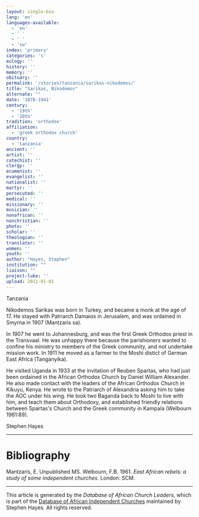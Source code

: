 ```yaml
---
layout: single-bio
lang: 'en'
languages-available:
  - 'en'
  - ' '
  - ' '
  - 'sw'
index: 'primary'
categories: 's'
eulogy: ''
history: ''
memory: ''
obituary: ''
permalink: '/stories/tanzania/sarikas-nikodemos/'
title: "Sarikas, Nikodemos"
alternate: ""
date: '1878-1941'
century:
  - '19th'
  - '20th'
tradition: 'orthodox'
affiliation:
  - 'greek orthodox church'
country:
  - 'tanzania'
ancient: ''
artist: ''
catechist: ''
clergy: ''
ecumenist: ''
evangelist: ''
nationalist: ''
martyr: ''
persecuted: ''
medical: ''
missionary: ''
musician: ''
nonafrican: ''
nonchristian: ''
photo: ''
scholar: ''
theologian: ''
translator: ''
women: ''
youth: ''
author: "Hayes, Stephen"
institution: ""
liaison: ""
project-luke: ''
upload: 2011-01-01
---
```



Tanzania

Nikodemos Sarikas was born in Turkey, and became a monk at the
age of 17. He stayed with Patriarch Damaios in Jerusalem, and was ordained in
Smyrna in 1907 (Mantzaris sa).

In 1907 he went to Johannesburg, and was the first Greek Orthodox priest in
the Transvaal. He was unhappy there because the parishioners wanted to confine
his ministry to members of the Greek community, and not undertake mission work.
In 1911 he moved as a farmer to the Moshi distict of German East Africa
(Tanganyika).

He visited Uganda in 1933 at the invitation of Reuben Spartas, who had just
been ordained in the African Orthodox Church by Daniel William Alexander. He
also made contact with the leaders of the African Orthodox Church in Kikuyu,
Kenya. He wrote to the Patriarch of Alexandria asking him to take the AOC under
his wing. He took two Baganda back to Moshi to live with him, and teach them
about Orthodoxy, and established friendly relations between Spartas's Church and
the Greek community in Kampala (Welbourn 1961:89).

Stephen Hayes

---

# Bibliography

Mantzaris, E. Unpublished MS.
Welbourn, F.B. 1961.
*East African rebels: a study of some independent churches*. London:
SCM.

---

This article is generated by the *Database of African
Church Leaders*, which is part of the [Database of African Independent Churches](http://www.geocities.com/missionalia/aicdb.htm) maintained by Stephen Hayes. All rights reserved.
